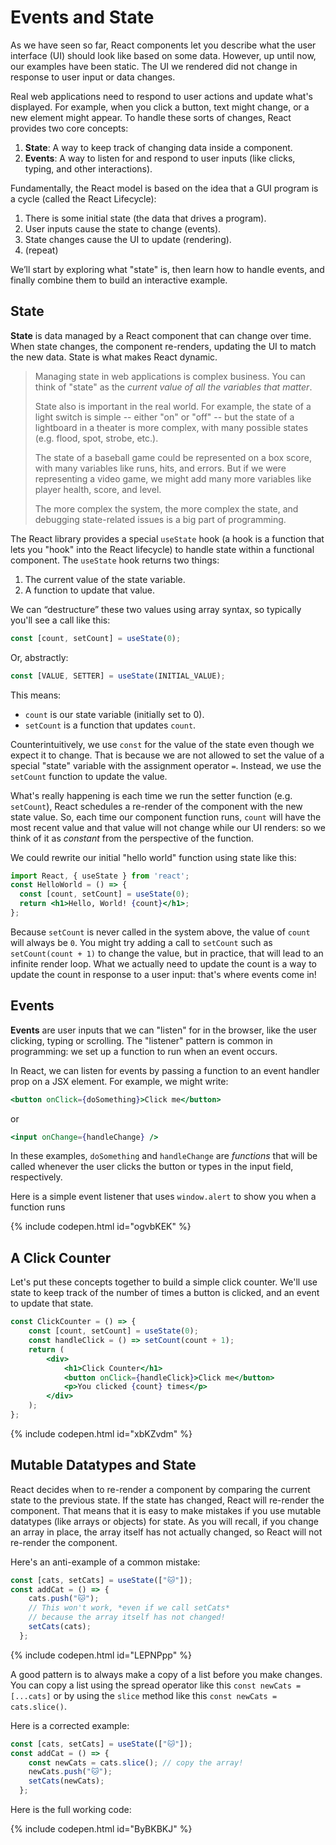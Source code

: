 # Events and State

As we have seen so far, React components let you describe what the user interface (UI) should look like based on some data. However, up until now, our examples have been static. The UI we rendered did not change in response to user input or data changes.

Real web applications need to respond to user actions and update what's displayed. For example, when you click a button, text might change, or a new element might appear. To handle these sorts of changes, React provides two core concepts:

1. **State**: A way to keep track of changing data inside a component.
2. **Events**: A way to listen for and respond to user inputs (like clicks, typing, and other interactions).

Fundamentally, the React model is based on the idea that a GUI program is a cycle (called the React Lifecycle): 

1. There is some initial state (the data that drives a program).
2.  User inputs cause the state to change (events).
3.  State changes cause the UI to update (rendering).
4.  (repeat)

We’ll start by exploring what "state" is, then learn how to handle events, and finally combine them to build an interactive example.

## State

**State** is data managed by a React component that can change over time. When state changes, the component re-renders, updating the UI to match the new data. State is what makes React dynamic.

> Managing state in web applications is complex business. You can think of "state" as the *current value of all the variables that matter*.
> 
>  State also is important in the real world. For example, the state of a light switch is simple --  either "on" or "off" -- but the state of a lightboard in a theater is more complex, with many possible states (e.g. flood, spot, strobe, etc.). 
> 
> The state of a baseball game could be represented on a box score, with many variables like runs, hits, and errors. But if we were representing a video game, we might add many more variables like player health, score, and level.
> 
> The more complex the system, the more complex the state, and debugging state-related issues is a big part of programming.

The React library provides a special `useState` hook (a hook is a function that lets you "hook" into the React lifecycle) to handle state within a functional component. The `useState` hook returns two things:

1. The current value of the state variable.
2. A function to update that value.

We can “destructure” these two values using array syntax, so typically
you'll see a call like this:

```jsx
const [count, setCount] = useState(0);
```

Or, abstractly:
```jsx
const [VALUE, SETTER] = useState(INITIAL_VALUE);
```

This means:
- `count` is our state variable (initially set to 0).
- `setCount` is a function that updates `count`.

Counterintuitively, we use `const` for the value of the state even though we expect it to change. That is because we are not allowed to set the value of a special "state" variable with the assignment operator `=`. Instead, we use the `setCount` function to update the value.

What's really happening is each time we run the setter function (e.g. `setCount`), React schedules a re-render of the component with the new state value. So, each time our component function runs, `count` will have the most recent value and that value will not change while our UI renders: so we think of it as *constant* from the perspective of the function.

We could rewrite our initial "hello world" function using state like this:

```jsx
import React, { useState } from 'react';
const HelloWorld = () => {
  const [count, setCount] = useState(0);
  return <h1>Hello, World! {count}</h1>;
};
```

Because `setCount` is never called in the system above, the value of `count` will always be `0`. You might try adding a call to `setCount` such as `setCount(count + 1)` to change the value, but in practice, that will lead to an infinite render loop. What we actually need to update the count is a way to update the count in response to a user input: that's where events come in!

## Events
**Events** are user inputs that we can "listen" for in the browser, like the user clicking, typing or scrolling. The "listener" pattern is common in programming: we set up a function to run when an event occurs.

In React, we can listen for events by passing a function to an event handler prop on a JSX element. For example, we might write:

```jsx
<button onClick={doSomething}>Click me</button>
```
or
```jsx
<input onChange={handleChange} />
```

In these examples, `doSomething` and `handleChange` are *functions* that will be called whenever the user clicks the button or types in the input field, respectively.

Here is a simple event listener that uses `window.alert` to show you when a function runs

{% include codepen.html id="ogvbKEK" %}



## A Click Counter

Let's put these concepts together to build a simple click counter. We'll use state to keep track of the number of times a button is clicked, and an event to update that state.

```jsx
const ClickCounter = () => {
    const [count, setCount] = useState(0);
    const handleClick = () => setCount(count + 1);
    return (
        <div>
            <h1>Click Counter</h1>
            <button onClick={handleClick}>Click me</button>
            <p>You clicked {count} times</p>
        </div>
    );
};
```

{% include codepen.html id="xbKZvdm" %}

## Mutable Datatypes and State

React decides when to re-render a component by comparing the current state to the previous state. If the state has changed, React will re-render the component. That means that it is easy to make mistakes if you use mutable datatypes (like arrays or objects) for state. As you will recall, if you change an array in place, the array itself has not actually changed, so React will not re-render the component.

Here's an anti-example of a common mistake:

```jsx
const [cats, setCats] = useState(["🐱"]);
const addCat = () => {
    cats.push("🐱");
    // This won't work, *even if we call setCats*
    // because the array itself has not changed!
    setCats(cats);
  };
```

{% include codepen.html id="LEPNPpp" %}


A good pattern is to always make a copy of a list before you make changes. You can copy a list using
the spread operator like this `const newCats = [...cats]` or by using the `slice` method like this `const newCats = cats.slice()`.

Here is a corrected example:

```jsx
const [cats, setCats] = useState(["🐱"]);
const addCat = () => {
    const newCats = cats.slice(); // copy the array!
    newCats.push("🐱");    
    setCats(newCats);
  };
```

Here is the full working code:

{% include codepen.html id="ByBKBKJ" %}
